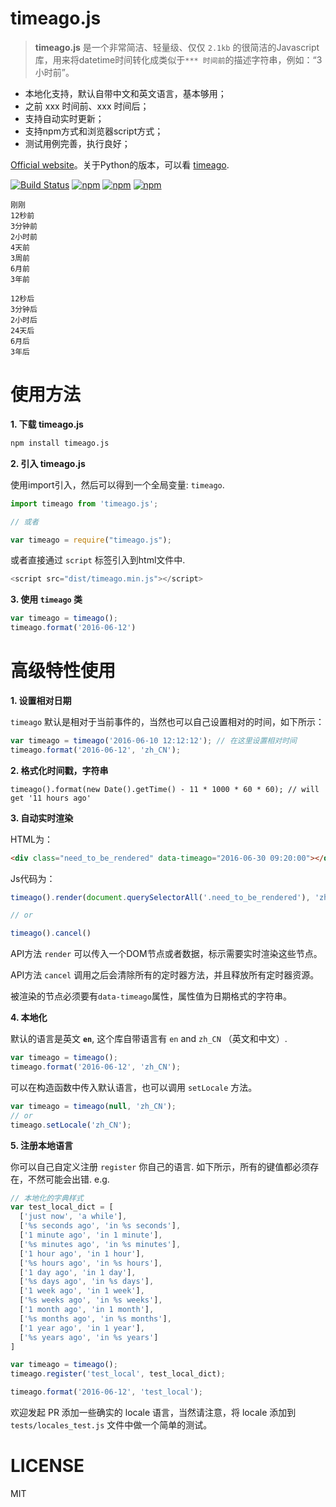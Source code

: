 # timeago.js

> **timeago.js** 是一个非常简洁、轻量级、仅仅 `2.1kb` 的很简洁的Javascript库，用来将datetime时间转化成类似于`*** 时间前`的描述字符串，例如：“3小时前”。

 - 本地化支持，默认自带中文和英文语言，基本够用；
 - 之前 xxx 时间前、xxx 时间后；
 - 支持自动实时更新；
 - 支持npm方式和浏览器script方式；
 - 测试用例完善，执行良好；

[Official website](http://timeago.org/)。关于Python的版本，可以看 [timeago](https://github.com/hustcc/timeago).

[![Build Status](https://travis-ci.org/hustcc/timeago.js.svg?branch=master)](https://travis-ci.org/hustcc/timeago.js) [![npm](https://img.shields.io/npm/v/timeago.js.svg?style=flat-square)](https://www.npmjs.com/package/timeago.js) [![npm](https://img.shields.io/npm/dt/timeago.js.svg?style=flat-square)](https://www.npmjs.com/package/timeago.js) [![npm](https://img.shields.io/npm/l/timeago.js.svg?style=flat-square)](https://www.npmjs.com/package/timeago.js)

```
刚刚
12秒前
3分钟前
2小时前
4天前
3周前
6月前
3年前

12秒后
3分钟后
2小时后
24天后
6月后
3年后
```


# 使用方法

**1. 下载 timeago.js**

```sh
npm install timeago.js
```

**2. 引入 timeago.js**


使用import引入，然后可以得到一个全局变量: `timeago`.

```js
import timeago from 'timeago.js';

// 或者

var timeago = require("timeago.js");
```

或者直接通过 `script` 标签引入到html文件中.

```js
<script src="dist/timeago.min.js"></script>
```

**3. 使用 `timeago` 类**

```js
var timeago = timeago();
timeago.format('2016-06-12')
```


# 高级特性使用

**1. 设置相对日期**

`timeago` 默认是相对于当前事件的，当然也可以自己设置相对的时间，如下所示：

```js
var timeago = timeago('2016-06-10 12:12:12'); // 在这里设置相对时间
timeago.format('2016-06-12', 'zh_CN');
```

**2. 格式化时间戳，字符串**

```
timeago().format(new Date().getTime() - 11 * 1000 * 60 * 60); // will get '11 hours ago'
```

**3. 自动实时渲染**

HTML为：
```html
<div class="need_to_be_rendered" data-timeago="2016-06-30 09:20:00"></div>
```
Js代码为：
```js
timeago().render(document.querySelectorAll('.need_to_be_rendered'), 'zh_CN');

// or

timeago().cancel()
```

API方法 `render` 可以传入一个DOM节点或者数据，标示需要实时渲染这些节点。

API方法 `cancel` 调用之后会清除所有的定时器方法，并且释放所有定时器资源。

被渲染的节点必须要有`data-timeago`属性，属性值为日期格式的字符串。

**4. 本地化**

默认的语言是英文 **`en`**, 这个库自带语言有 `en` and `zh_CN` （英文和中文）.

```js
var timeago = timeago();
timeago.format('2016-06-12', 'zh_CN');
```

可以在构造函数中传入默认语言，也可以调用 `setLocale` 方法。

```js
var timeago = timeago(null, 'zh_CN');
// or
timeago.setLocale('zh_CN');
```

**5. 注册本地语言**

你可以自己自定义注册 `register` 你自己的语言. 如下所示，所有的键值都必须存在，不然可能会出错. e.g.

```js
// 本地化的字典样式
var test_local_dict = [
  ['just now', 'a while'],
  ['%s seconds ago', 'in %s seconds'],
  ['1 minute ago', 'in 1 minute'],
  ['%s minutes ago', 'in %s minutes'],
  ['1 hour ago', 'in 1 hour'],
  ['%s hours ago', 'in %s hours'],
  ['1 day ago', 'in 1 day'],
  ['%s days ago', 'in %s days'],
  ['1 week ago', 'in 1 week'],
  ['%s weeks ago', 'in %s weeks'],
  ['1 month ago', 'in 1 month'],
  ['%s months ago', 'in %s months'],
  ['1 year ago', 'in 1 year'],
  ['%s years ago', 'in %s years']
]

var timeago = timeago();
timeago.register('test_local', test_local_dict);

timeago.format('2016-06-12', 'test_local');
```
欢迎发起 PR 添加一些确实的 locale 语言，当然请注意，将 locale 添加到 `tests/locales_test.js` 文件中做一个简单的测试。

# LICENSE

MIT